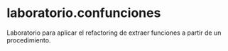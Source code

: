 # laboratorio.confunciones
Laboratorio para aplicar el refactoring de extraer funciones a partir de un procedimiento.
